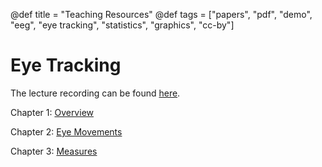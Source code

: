 @def title = "Teaching Resources"
@def tags = ["papers", "pdf", "demo", "eeg", "eye tracking", "statistics", "graphics", "cc-by"]


# Eye Tracking
The lecture recording can be found [here](https://www.youtube.com/playlist?list=PLldSujfEsgwo90m5TKbiLQgyre6RGmJ4q).

Chapter 1: [Overview](https://www.youtube.com/watch?v=k2djxomtEZ0&list=PLldSujfEsgwo90m5TKbiLQgyre6RGmJ4q&index=1)

Chapter 2: [Eye Movements](https://www.youtube.com/watch?v=7s91pTdI1GA&list=PLldSujfEsgwo90m5TKbiLQgyre6RGmJ4q&index=10)

Chapter 3: [Measures](https://www.youtube.com/watch?v=6AaeQJ6LQ1A&list=PLldSujfEsgwo90m5TKbiLQgyre6RGmJ4q&index=22)